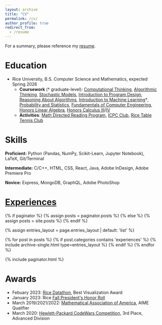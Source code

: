 ```yaml
---
layout: archive
title: "CV"
permalink: /cv/
author_profile: true
redirect_from:
  - /resume
---
```


For a summary, please reference my [resume](https://github.com/bakekaga/Resume/blob/main/resume-general/Albert_Shi_Zhu_Resume.pdf).

Education
======
* Rice University, B.S. Computer Science and Mathematics, expected Spring 2026
  * <strong>Coursework</strong> († graduate-level): [Computational Thinking](https://courses.rice.edu/courses/courses/!SWKSCAT.cat?p_action=COURSE&p_term=202310&p_crn=13531), [Algorithmic Thinking](https://courses.rice.edu/courses/courses/!SWKSCAT.cat?p_action=COURSE&p_term=202320&p_crn=24218), [Stochastic Models](https://courses.rice.edu/courses/courses/!SWKSCAT.cat?p_action=COURSE&p_term=202320&p_crn=22029), [Introduction to Program Design](https://courses.rice.edu/courses/courses/!SWKSCAT.cat?p_action=COURSE&p_term=202410&p_crn=14283), [Reasoning About Algorithms](https://courses.rice.edu/courses/courses/!SWKSCAT.cat?p_action=COURSE&p_term=202410&p_crn=11155), [Introduction to Machine Learning](https://courses.rice.edu/courses/courses/!SWKSCAT.cat?p_action=COURSE&p_term=202410&p_crn=16026)†, [Probability and Statistics](https://courses.rice.edu/courses/courses/!SWKSCAT.cat?p_action=COURSE&p_term=202410&p_crn=10116), [Fundamentals of Computer Engineering](https://courses.rice.edu/courses/courses/!SWKSCAT.cat?p_action=COURSE&p_term=202310&p_crn=14707), [Honors Linear Algebra](https://courses.rice.edu/courses/courses/!SWKSCAT.cat?p_action=COURSE&p_term=202320&p_crn=21571), [Honors Calculus III](https://courses.rice.edu/courses/courses/!SWKSCAT.cat?p_action=COURSE&p_term=202310&p_crn=10058)/[IV](https://courses.rice.edu/courses/courses/!SWKSCAT.cat?p_action=COURSE&p_term=202320&p_crn=24639)
  * <strong>Activities</strong>: [Math Directed Reading Program](https://mathweb.rice.edu/directed-reading-program), [ICPC Club](https://www.cs.rice.edu/~greiner/icpc.html), [Rice Table Tennis Club](https://owlnest.rice.edu/organization/RiceTableTennisClub)

Skills
======

<strong>Proficient:</strong> Python (Pandas, NumPy, Scikit-Learn, Jupyter Notebook), LaTeX, Git/Terminal

<strong>Intermediate:</strong> C/C++, HTML, CSS, React, Java, Adobe InDesign, Adobe Premiere Pro

<strong>Novice:</strong> Express, MongoDB, GraphQL, Adobe PhotoShop

[Experiences](../experiences)
======

{% if paginator %}
  {% assign posts = paginator.posts %}
{% else %}
  {% assign posts = site.posts %}
{% endif %}

{% assign entries_layout = page.entries_layout | default: 'list' %}
<div class="entries-{{ entries_layout }}">
  {% for post in posts %}
    {% if post.categories contains 'experiences' %}
      {% include archive-single.html type=entries_layout %}
	{% endif %}
  {% endfor %}
</div>

{% include paginator.html %}


<!-- [Projects](../projects)
======

<ul>{% for post in site.projects reversed %}
  {% include archive-single-cv.html%}
{% endfor %}</ul> -->

<!-- [Publications](../publications)
======
  <ul>{% for post in site.publications %}
    {% include archive-single-cv.html %}
  {% endfor %}</ul> -->

Awards
======
  * Febuary 2023: [Rice Datathon](https://rice-datathon-2023.devpost.com/), Best Visualization Award
  * January 2023: Rice [Fall President's Honor Roll](https://registrar.rice.edu/students/academic-honors#PHR)
  * March 2019/2021/2022: [Mathematical Association of America](https://www.maa.org/math-competitions/american-invitational-mathematics-examination-aime), AIME Qualifier
  * March 2020: [Hewlett-Packard CodeWars Competition](https://hpecodewars.org/api/Files/events/2020/2020WinnersHouston.pdf), 3rd Place, Advanced Division